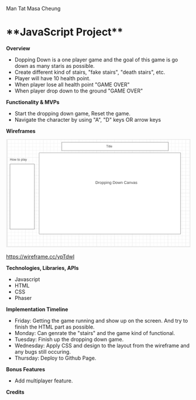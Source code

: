 Man Tat Masa Cheung

<h1>**JavaScript Project**</h1>

**Overview**
- Dopping Down is a one player game and the goal of this game is go down as many staris as possible.
- Create different kind of stairs, "fake stairs", "death stairs", etc.
- Player will have 10 health point.
- When player lose all health point "GAME OVER"
- When player drop down to the ground "GAME OVER"

**Functionality & MVPs**
- Start the dropping down game, Reset the game.
- Navigate the character by using "A", "D" keys OR arrow keys

**Wireframes**

![Image of Wireframes](https://github.com/masacheung/dropping_down/blob/main/wireframs.png)

https://wireframe.cc/ypTdwI

**Technologies, Libraries, APIs**
- Javascript
- HTML
- CSS
- Phaser

**Implementation Timeline**
- Friday: Getting the game running and show up on the screen. And try to finish the HTML part as possible.
- Monday: Can genrate the "stairs" and the game kind of functional. 
- Tuesday: Finish up the dropping down game.
- Wednesday: Apply CSS and design to the layout from the wireframe and any bugs still occuring.
- Thursday: Deploy to Github Page.

**Bonus Features**
- Add multiplayer feature.

**Credits**
